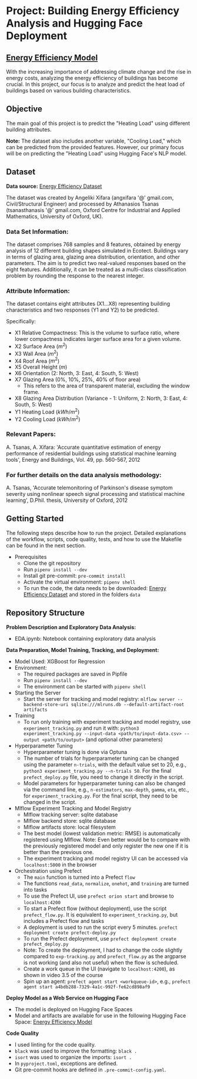 # Project: Building Energy Efficiency Analysis and Hugging Face Deployment

## [Energy Efficiency Model](https://huggingface.co/spaces/martinnnuez/Energy_Efficiency)

With the increasing importance of addressing climate change and the rise in energy costs, analyzing the energy efficiency of buildings has become crucial. In this project, our focus is to analyze and predict the heat load of buildings based on various building characteristics.

## Objective

The main goal of this project is to predict the "Heating Load" using different building attributes.

**Note:** The dataset also includes another variable, "Cooling Load," which can be predicted from the provided features. However, our primary focus will be on predicting the "Heating Load" using Hugging Face's NLP model.

## Dataset

**Data source:** [Energy Efficiency Dataset](https://www.kaggle.com/datasets/elikplim/eergy-efficiency-dataset)

The dataset was created by Angeliki Xifara (angxifara '@' gmail.com, Civil/Structural Engineer) and processed by Athanasios Tsanas (tsanasthanasis '@' gmail.com, Oxford Centre for Industrial and Applied Mathematics, University of Oxford, UK).

### Data Set Information:

The dataset comprises 768 samples and 8 features, obtained by energy analysis of 12 different building shapes simulated in Ecotect. Buildings vary in terms of glazing area, glazing area distribution, orientation, and other parameters. The aim is to predict two real-valued responses based on the eight features. Additionally, it can be treated as a multi-class classification problem by rounding the response to the nearest integer.

### Attribute Information:

The dataset contains eight attributes (X1...X8) representing building characteristics and two responses (Y1 and Y2) to be predicted.

Specifically:
* X1 Relative Compactness: This is the volume to surface ratio, where lower compactness indicates larger surface area for a given volume.
* X2 Surface Area ($m^2$)
* X3 Wall Area ($m^2$)
* X4 Roof Area ($m^2$)
* X5 Overall Height ($m$)
* X6 Orientation (2: North, 3: East, 4: South, 5: West)
* X7 Glazing Area (0%, 10%, 25%, 40% of floor area)
    * This refers to the area of transparent material, excluding the window frame.
* X8 Glazing Area Distribution (Variance - 1: Uniform, 2: North, 3: East, 4: South, 5: West)
* Y1 Heating Load ($kWh/m^2$)
* Y2 Cooling Load ($kWh/m^2$)

### Relevant Papers:

A. Tsanas, A. Xifara: 'Accurate quantitative estimation of energy performance of residential buildings using statistical machine learning tools', Energy and Buildings, Vol. 49, pp. 560-567, 2012

### For further details on the data analysis methodology:

A. Tsanas, 'Accurate telemonitoring of Parkinson's disease symptom severity using nonlinear speech signal processing and statistical machine learning', D.Phil. thesis, University of Oxford, 2012

## Getting Started

The following steps describe how to run the project. Detailed explanations of the workflow, scripts, code quality, tests, and how to use the Makefile can be found in the next section.

* Prerequisites
  * Clone the git repository
  * Run `pipenv install --dev`
  * Install git pre-commit: `pre-commit install`
  * Activate the virtual environment: `pipenv shell`
  * To run the code, the data needs to be downloaded: [Energy Efficiency Dataset](https://www.kaggle.com/datasets/elikplim/eergy-efficiency-dataset) and stored in the folders `data`

## Repository Structure

**Problem Description and Exploratory Data Analysis:** 
* EDA.ipynb: Notebook containing exploratory data analysis

**Data Preparation, Model Training, Tracking, and Deployment:** 
* Model Used: XGBoost for Regression
* Environment:
    * The required packages are saved in Pipfile
    * Run `pipenv install --dev`
    * The environment can be started with `pipenv shell`
* Starting the Server
    * Start the server for tracking and model registry: `mlflow server --backend-store-uri sqlite:///mlruns.db --default-artifact-root artifacts`
* Training
    * To run only training with experiment tracking and model registry, use `experiment_tracking.py` and run it with: `python3 experiment_tracking.py --input-data <path/to/input-data.csv> --output <path/to/output>` (and optional other parameters)
* Hyperparameter Tuning
    * Hyperparameter tuning is done via Optuna
    * The number of trials for hyperparameter tuning can be changed using the parameter `n-trials`, with the default value set to 20, e.g., `python3 experiment_tracking.py --n-trials 50`. For the final `prefect_deploy.py` file, you need to change it directly in the script.
    * Model parameters for hyperparameter tuning can also be changed via the command line, e.g., `n-estimators`, `max-depth`, `gamma`, `eta`, etc., for `experiment_tracking.py`. For the final script, they need to be changed in the script.
* Mlflow Experiment Tracking and Model Registry
    * Mlflow tracking server: sqlite database
    * Mlflow backend store: sqlite database
    * Mlflow artifacts store: local filesystem
    * The best model (lowest validation metric: RMSE) is automatically registered using Mlflow. Note: Even better would be to compare with the previously registered model and only register the new one if it is better than the previous one.
    * The experiment tracking and model registry UI can be accessed via `localhost:5000` in the browser
* Orchestration using Prefect
    * The `main` function is turned into a Prefect `flow`
    * The functions `read_data`, `normalize`, `onehot`, and `training` are turned into tasks
    * To use the Prefect UI, use `prefect orion start` and browse to `localhost:4200`
    * To start a Prefect flow (without deployment), use the script `prefect_flow.py`. It is equivalent to `experiment_tracking.py`, but includes a Prefect flow and tasks
    * A deployment is used to run the script every 5 minutes. `prefect deployment create prefect-deploy.py`
    * To run the Prefect deployment, use `prefect deployment create prefect_deploy.py`
    * Note: To create the deployment, I had to change the code slightly compared to `exp-tracking.py` and `prefect_flow.py` as the argparse is not working (and also not useful) when the flow is scheduled.
    * Create a work queue in the UI (navigate to `localhost:4200`), as shown in video 3.5 of the course
    * Spin up an agent: `prefect agent start <workqueue-id>`, e.g., `prefect agent start a4bdb288-7329-4a1c-992f-fe62cd898af9`

**Deploy Model as a Web Service on Hugging Face** 
* The model is deployed on Hugging Face Spaces
* Model and artifacts are available for use in the following Hugging Face Space: [Energy Efficiency Model](https://huggingface.co/spaces/martinnnuez/Energy_Efficiency)

**Code Quality**
* I used linting for the code quality.
* `black` was used to improve the formatting: `black .`
* `isort` was used to organize the imports: `isort .`
* In `pyproject.toml`, exceptions are defined.
* Git pre-commit hooks are defined in `.pre-commit-config.yaml`.
